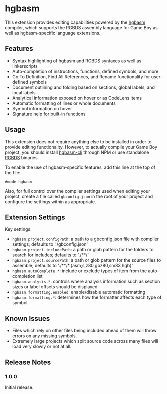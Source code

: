 # hgbasm

This extension provides editing capabilities powered by the [hgbasm](https://github.com/Hawkbat/hgbasm) compiler, which supports the RGBDS assembly language for Game Boy as well as hgbasm-specific language extensions.

## Features

- Syntax highlighting of hgbasm and RGBDS syntaxes as well as linkerscripts
- Auto-completion of instructions, functions, defined symbols, and more
- Go To Definition, Find All References, and Rename functionality for user-defined symbols
- Document outlining and folding based on sections, global labels, and local labels
- Analytical information exposed on hover or as CodeLens items
- Automatic formatting of lines or whole documents
- Symbol information on hover
- Signature help for built-in functions

## Usage

This extension does not require anything else to be installed in order to provide editing functionality. However, to actually compile your Game Boy project, you should install [hgbasm-cli](https://github.com/Hawkbat/hgbasm-cli/) through NPM or use standalone [RGBDS](https://github.com/rednex/rgbds) binaries.

To enable the use of hgbasm-specific features, add this line at the top of the file:

```
#mode hgbasm
```

Also, for full control over the compiler settings used when editing your project, create a file called `gbconfig.json` in the root of your project and configure the settings within as appropriate.

## Extension Settings

Key settings:

* `hgbasm.project.configPath`: a path to a gbconfig.json file with compiler settings; defaults to './gbconfig.json'
* `hgbasm.project.includePath`: a path or glob pattern for the folders to search for includes; defaults to './**/'
* `hgbasm.project.sourcePath`: a path or glob pattern for the source files to assemble; defaults to './**/*.{asm,s,z80,gbz80,sm83,hgb}'
* `hgbasm.autoComplete.*`: include or exclude types of item from the auto-completion list
* `hgbasm.analysis.*`: controls where analysis information such as section sizes or label offsets should be displayed
* `hgbasm.formatting.enabled`: enable/disable automatic formatting
* `hgbasm.formatting.*`: determines how the formatter affects each type of symbol

## Known Issues

- Files which rely on other files being included ahead of them will throw errors on any missing symbols.
- Extremely large projects which split source code across many files will load very slowly or not at all.

## Release Notes

### 1.0.0

Initial release.